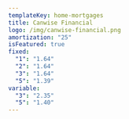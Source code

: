 ```yaml
---
templateKey: home-mortgages
title: Canwise Financial
logo: /img/canwise-financial.png
amortization: "25"
isFeatured: true
fixed:
  "1": "1.64"
  "2": "1.64"
  "3": "1.64"
  "5": "1.39"
variable:
  "3": "2.35"
  "5": "1.40"
---
```


